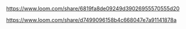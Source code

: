 https://www.loom.com/share/6819fa8de09249d39026955570555d20

https://www.loom.com/share/d7499096158b4c668047e7a91141878a